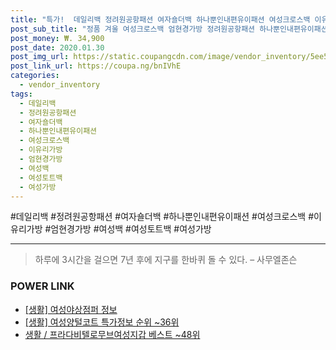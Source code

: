 ```yaml
--- 
title: "특가!  데일리백 정려원공항패션 여자숄더백 하나뿐인내편유이패션 여성크로스백 이유리가방 정품 엄현경가방..." 
post_sub_title: "정품 겨울 여성크로스백 엄현경가방 정려원공항패션 하나뿐인내편유이패션 여자숄더백 여성백 여성토트백 여성가방 이유리가방 데일리백" 
post_money: ₩. 34,900 
post_date: 2020.01.30 
post_img_url: https://static.coupangcdn.com/image/vendor_inventory/5ee5/40691c7c69bc0fe1c01b01825ccec5343b69c27b6c028d10f56b2c30e0ed.jpg 
post_link_url: https://coupa.ng/bnIVhE 
categories: 
  - vendor_inventory 
tags: 
  - 데일리백 
  - 정려원공항패션 
  - 여자숄더백 
  - 하나뿐인내편유이패션 
  - 여성크로스백 
  - 이유리가방 
  - 엄현경가방 
  - 여성백 
  - 여성토트백 
  - 여성가방 
--- 
```

  #데일리백 #정려원공항패션 #여자숄더백 #하나뿐인내편유이패션 #여성크로스백 #이유리가방 #엄현경가방 #여성백 #여성토트백 #여성가방 
<hr> 

> 하루에 3시간을 걸으면 7년 후에 지구를 한바퀴 돌 수 있다. – 사무엘존슨 


### POWER LINK

* <a href="https://blog.naver.com/sakai111/221768525834" target="_blank"> [생활] 여성야상점퍼 정보 </a>
* <a href="https://blog.naver.com/sakai111/221781477607" target="_blank"> [생활] 여성양털코트 특가정보 순위 ~36위</a>
* <a href="https://blog.naver.com/santokki14/221785281444" target="_blank">생활 / 프라다비텔로무브여성지갑 베스트 ~48위</a>
